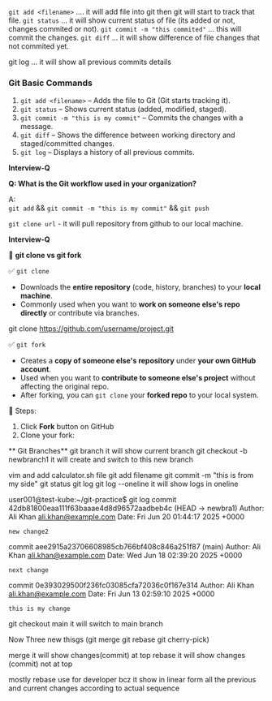 `git add <filename>` .... it will add file into git then git will start to track that file.
`git status` ... it will show current status of file (its added or not, changes commited or not).
`git commit -m "this commited"` ... this will commit the changes.
`git diff` ... it will show difference of file changes that not commited yet.

git log ... it will show all previous commits details 

### Git Basic Commands

1. `git add <filename>` – Adds the file to Git (Git starts tracking it).
2. `git status` – Shows current status (added, modified, staged).
3. `git commit -m "this is my commit"` – Commits the changes with a message.
4. `git diff` – Shows the difference between working directory and staged/committed changes.
5. `git log` – Displays a history of all previous commits.

**Interview-Q**

**Q: What is the Git workflow used in your organization?**

A:  
`git add` && `git commit -m "this is my commit"` && `git push`

`git clone url`  - it will pull repository from github to our local machine.

**Interview-Q**

🔄 **git clone vs git fork**

✅ `git clone`
- Downloads the **entire repository** (code, history, branches) to your **local machine**.
- Commonly used when you want to **work on someone else's repo directly** or contribute via branches.

git clone https://github.com/username/project.git

✅ `git fork`

* Creates a **copy of someone else's repository** under **your own GitHub account**.
* Used when you want to **contribute to someone else's project** without affecting the original repo.
* After forking, you can `git clone` your **forked repo** to your local system.

📌 Steps:

1. Click **Fork** button on GitHub
2. Clone your fork:

** Git Branches**
git branch   it will show current branch
git checkout -b newbranch1    it will create and switch to this new branch

vim and add calculator.sh file 
git add filename
git commit -m "this is from my side"
git status
git log
git log --oneline    it will show logs in oneline

user001@test-kube:~/git-practice$ git log
commit 42db81800eaa111f63baaae4d8d96572aadbeb4c (HEAD -> newbra1)
Author: Ali Khan <ali.khan@example.com>
Date:   Fri Jun 20 01:44:17 2025 +0000

    new change2

commit aee2915a23706608985cb766bf408c846a251f87 (main)
Author: Ali Khan <ali.khan@example.com>
Date:   Wed Jun 18 02:39:20 2025 +0000

    next change

commit 0e393029500f236fc03085cfa72036c0f167e314
Author: Ali Khan <ali.khan@example.com>
Date:   Fri Jun 13 02:59:10 2025 +0000

    this is my change

git checkout main     it will switch to main branch

Now Three new thisgs (git merge git rebase git cherry-pick)


merge   it will show changes(commit) at top
rebase  it will show changes (commit) not at top

mostly rebase use for developer bcz it show in linear form all the previous and current changes according to actual sequence
